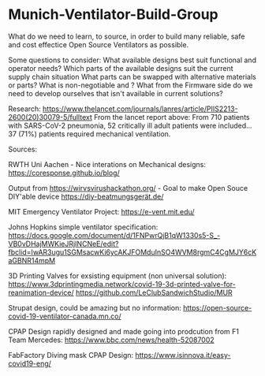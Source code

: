 # Munich-Ventilator-Build-Group
What do we need to learn, to source, in order to build many reliable, safe and cost effectice Open Source Ventilators as possible. 

Some questions to consider:
What available designs best suit functional and operator needs?
Which parts of the available designs suit the current supply chain situation 
  What parts can be swapped with alternative materials or parts? 
  What is non-negotiable and ?
What from the Firmware side do we need to develop ourselves that isn't available in current solutions?



Research:
https://www.thelancet.com/journals/lanres/article/PIIS2213-2600(20)30079-5/fulltext
From the lancet report above: From 710 patients with SARS-CoV-2 pneumonia, 52 critically ill adult patients were included...
37 (71%) patients required mechanical ventilation. 



Sources:

RWTH Uni Aachen - Nice interations on Mechanical designs:
https://coresponse.github.io/blog/

Output from https://wirvsvirushackathon.org/ - Goal to make Open Souce DIY'able device
https://diy-beatmungsgerät.de/

MIT Emergency Ventilator Project:
https://e-vent.mit.edu/

Johns Hopkins simple ventilator specification:
https://docs.google.com/document/d/1FNPwrQjB1qW1330s5-S_-VB0vDHajMWKieJRjINCNeE/edit?fbclid=IwAR3ugu1SGMsacwKi6ycAKJFOMduInSO4WVM8rgmC4CgMJY6cKaGBNR14mpM

3D Printing Valves for exsisting equipment (non universal solution):
https://www.3dprintingmedia.network/covid-19-3d-printed-valve-for-reanimation-device/
https://github.com/LeClubSandwichStudio/MUR

Strupat design, could be amazing but no information:
https://open-source-covid-19-ventilator-canada.mn.co/

CPAP Design rapidly designed and made going into prodcution from F1 Team Mercedes:
https://www.bbc.com/news/health-52087002

FabFactory Diving mask CPAP Design:
https://www.isinnova.it/easy-covid19-eng/


